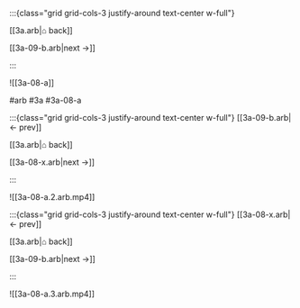 :::{class="grid grid-cols-3 justify-around text-center w-full"}
<span/>

[[3a.arb|⌂ back]]

[[3a-09-b.arb|next →]]

:::

![[3a-08-a]]

#arb #3a #3a-08-a

:::{class="grid grid-cols-3 justify-around text-center w-full"}
[[3a-09-b.arb|← prev]]

[[3a.arb|⌂ back]]

[[3a-08-x.arb|next →]]

:::

![[3a-08-a.2.arb.mp4]]

:::{class="grid grid-cols-3 justify-around text-center w-full"}
[[3a-08-x.arb|← prev]]

[[3a.arb|⌂ back]]

[[3a-09-b.arb|next →]]

:::

![[3a-08-a.3.arb.mp4]]

